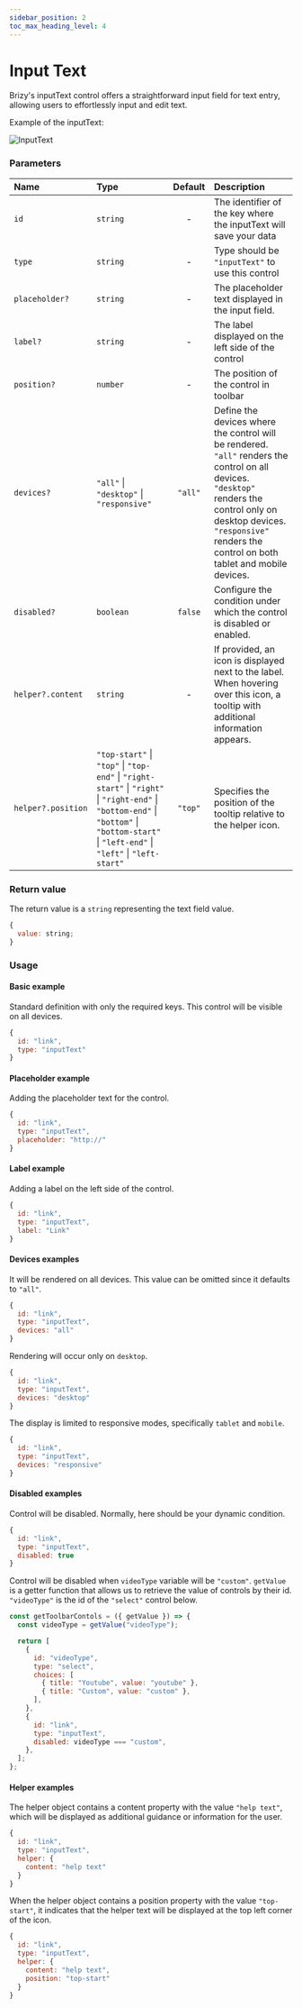 ```yaml
---
sidebar_position: 2
toc_max_heading_level: 4
---
```


# Input Text

Brizy's inputText control offers a straightforward input field for text entry, allowing users to effortlessly input and edit text.

Example of the inputText:

![InputText](/img/data-controls/inputText.png)

### Parameters

| Name               | Type                                                                                                                                                                            | Default | Description                                                                                                                                                                                                                       |
|:-------------------|:--------------------------------------------------------------------------------------------------------------------------------------------------------------------------------| :-----: | :-------------------------------------------------------------------------------------------------------------------------------------------------------------------------------------------------------------------------------- |
| `id`               | `string`                                                                                                                                                                        |    -    | The identifier of the key where the inputText will save your data                                                                                                                                                                 |
| `type`             | `string`                                                                                                                                                                        |    -    | Type should be `"inputText"` to use this control                                                                                                                                                                                  |
| `placeholder?`     | `string`                                                                                                                                                                        |    -    | The placeholder text displayed in the input field.                                                                                                                                                                                |
| `label?`           | `string`                                                                                                                                                                        |    -    | The label displayed on the left side of the control                                                                                                                                                                               |
| `position?`        | `number`                                                                                                                                                                        |    -    | The position of the control in toolbar                                                                                                                                                                                            |
| `devices?`         | `"all"` \| `"desktop"` \| `"responsive"`                                                                                                                                        | `"all"` | Define the devices where the control will be rendered. `"all"` renders the control on all devices. `"desktop"` renders the control only on desktop devices. `"responsive"` renders the control on both tablet and mobile devices. |
| `disabled?`        | `boolean`                                                                                                                                                                       | `false` | Configure the condition under which the control is disabled or enabled.                                                                                                                                                           |
| `helper?.content`  | `string`                                                                                                                                                                        |    -    | If provided, an icon is displayed next to the label. When hovering over this icon, a tooltip with additional information appears.                                                                                                 |
| `helper?.position` | `"top-start"` \| `"top"` \| `"top-end"` \| `"right-start"` \| `"right"` \| `"right-end"` \| `"bottom-end"` \| `"bottom"` \| `"bottom-start"` \| `"left-end"` \| `"left"` \| `"left-start"` | `"top"` | Specifies the position of the tooltip relative to the helper icon.                                                                                                                                                                |

### Return value

The return value is a `string` representing the text field value.
```js
{
  value: string;
}
```

### Usage

#### Basic example

Standard definition with only the required keys. This control will be visible on all devices.

```js
{
  id: "link",
  type: "inputText"
}
```

#### Placeholder example

Adding the placeholder text for the control.

```js
{
  id: "link",
  type: "inputText",
  placeholder: "http://"
}
```

#### Label example

Adding a label on the left side of the control.

```js
{
  id: "link",
  type: "inputText",
  label: "Link"
}
```

#### Devices examples

It will be rendered on all devices. This value can be omitted since it defaults to `"all"`.

```js
{
  id: "link",
  type: "inputText",
  devices: "all"
}
```

Rendering will occur only on `desktop`.

```js
{
  id: "link",
  type: "inputText",
  devices: "desktop"
}
```

The display is limited to responsive modes, specifically `tablet` and `mobile`.

```js
{
  id: "link",
  type: "inputText",
  devices: "responsive"
}
```

#### Disabled examples

Control will be disabled. Normally, here should be your dynamic condition.

```js
{
  id: "link",
  type: "inputText",
  disabled: true
}
```

Control will be disabled when `videoType` variable will be `"custom"`.
`getValue` is a getter function that allows us to retrieve the value of controls by their id.
`"videoType"` is the id of the `"select"` control below.

```js
const getToolbarContols = ({ getValue }) => {
  const videoType = getValue("videoType");

  return [
    {
      id: "videoType",
      type: "select",
      choices: [
        { title: "Youtube", value: "youtube" },
        { title: "Custom", value: "custom" },
      ],
    },
    {
      id: "link",
      type: "inputText",
      disabled: videoType === "custom",
    },
  ];
};
```

#### Helper examples

The helper object contains a content property with the value `"help text"`, which will be displayed as additional guidance or information for the user.

```js
{
  id: "link",
  type: "inputText",
  helper: {
    content: "help text"
  }
}
```

When the helper object contains a position property with the value `"top-start"`, it indicates that the helper text will be displayed at the top left corner of the icon.

```js
{
  id: "link",
  type: "inputText",
  helper: {
    content: "help text",
    position: "top-start"
  }
}
```
